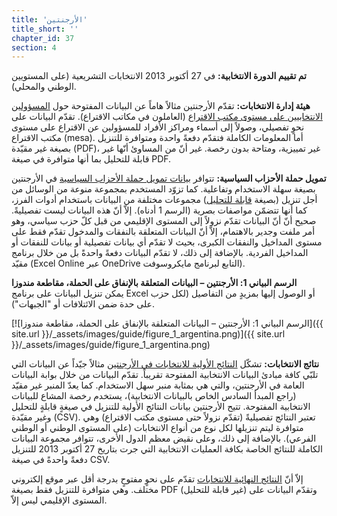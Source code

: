 ```yaml
---
title: 'الأرجنتين'
title_short: ''
chapter_id: 37
section: 4
---
```


**تم تقييم الدورة الانتخابية:** في 27 أكتوبر 2013 الانتخابات التشريعية (على المستويين الوطني والمحلي).

**هيئة إدارة الانتخابات:** تقدّم الأرجنتين مثالاً هاماً عن البيانات المفتوحة حول [المسؤولين الانتخابيين على مستوى مكتب الاقتراع](http://www.pjn.gov.ar/cne/secelec/document/otros/2-Autoridades_de_mesa_al25102013.pdf) (العاملون في مكاتب الاقتراع). تقدّم البيانات على نحوٍ تفصيلي، وصولاً إلى أسماء ومراكز الأفراد للمسؤولين عن الاقتراع على مستوى مكتب الاقتراع (mesa). أما المعلومات الكاملة فتقدّم دفعةً واحدة ومتوافرة للتنزيل بصيغة غير مقيّدة (PDF)، غير تمييزية، ومتاحة بدون رخصة. غير أنّ من المساوئ أنّها غير قابلة للتحليل بما أنها متوافرة في صيغة PDF.

**تمويل حملة الأحزاب السياسية:** تتوافر [بيانات تمويل حملة الأحزاب السياسية](http://www.electoral.gob.ar/financiamientoconsolidado.php) في الأرجنتين بصيغة سهلة الاستخدام وتفاعلية. كما تزوّد المستخدم بمجموعة منوعة من الوسائل من أجل تنزيل (بصيغة [قابلة للتحليل](/ar/guide/principles/analyzable/)) مجموعات مختلفة من البيانات باستخدام أدوات الفرز، كما أنها تتضمّن مواصفات بصرية (الرسم 1 أدناه). إلاّ أنّ هذه البيانات ليست تفصيليةً. صحيح أنّ أنّ البيانات تقدّم نزولاً إلى المستوى الإقليمي من قبل كلّ حزب سياسي، وهو أمر ملفت وجدير بالاهتمام، إلاّ أنّ البيانات المتعلقة بالنفقات والمدخول تقدّم فقط على مستوى المداخيل والنفقات الكبرى، بحيث لا تقدّم أي بيانات تفصيلية أو بيانات للنفقات أو المداخيل الفردية. بالإضافة إلى ذلك، لا تقدّم البيانات دفعةً واحدةً بل من خلال برنامج مقيّد (Excel Online عبر OneDrive التابع لبرنامج مايكروسوفت).

**الرسم البياني 1: الأرجنتين – البيانات المتعلقة بالإنفاق على الحملة، مقاطعة مندوزا**  
يمكن تنزيل البيانات على برنامج Excel أو الوصول إليها بمزيدٍ من التفاصيل (لكل حزب على حدة ضمن الائتلافات أو "الجبهات").

[![الرسم البياني 1: الأرجنتين – البيانات المتعلقة بالإنفاق على الحملة، مقاطعة مندوزا]({{ site.url }}/\_assets/images/guide/figure_1_argentina.png)]({{ site.url }}/\_assets/images/guide/figure_1_argentina.png)

**نتائج الانتخابات:** تشكّل [النتائج الأولية للانتخابات في الأرجنتين](http://datospublicos.gob.ar/data/dataset/a4e05b80-6331-4a6f-a110-35ebc29e8ffc) مثالاً جيّداً عن البيانات التي تلبّي كافة مبادئ البيانات الانتخابية المفتوحة تقريباً. تقدّم البيانات من خلال بوابة البيانات العامة في الأرجنتين، والتي هي بمثابة منبر سهل الاستخدام. كما يعدّ المنبر غير مقيّد (راجع المبدأ السادس الخاص بالبيانات الانتخابية)، يستخدم رخصة المشاع للبيانات الانتخابية المفتوحة. تتيح الأرجنتين بيانات النتائج الأولية للتنزيل في صيغةٍ قابلةٍ للتحليل وغير مقيّدة (CSV). تعتبر النتائج تفصيليةً (تقدّم نزولاً حتى مستوى مكتب الاقتراع) وهي متوافرة ليتم تنزيلها لكل نوع من أنواع الانتخابات (على المستوى الوطني أو الوطني الفرعي). بالإضافة إلى ذلك، وعلى نقيض معظم الدول الأخرى، تتوافر مجموعة البيانات الكاملة للنتائج الخاصة بكافة العمليات الانتخابية التي جرت بتاريخ 27 أكتوبر 2013 للتنزيل دفعةً واحدةً في صيغة CSV.

إلاّ أنّ [النتائج النهائية للانتخابات](http://www.elecciones.gov.ar/resultados-definitivos.php#.U_IRpPmSxDB) تقدّم على نحوٍ مفتوحٍ بدرجة أقل عبر موقع إلكتروني مختلف. وهي متوافرة للتنزيل فقط بصيغة PDF (غير قابلة للتحليل) وتقدّم البيانات على المستوى الإقليمي ليس إلاّ.
